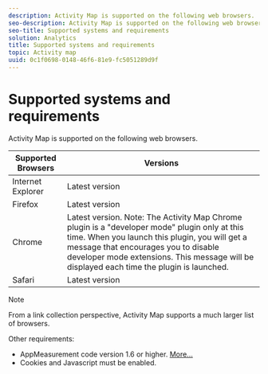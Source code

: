```yaml
---
description: Activity Map is supported on the following web browsers.
seo-description: Activity Map is supported on the following web browsers.
seo-title: Supported systems and requirements
solution: Analytics
title: Supported systems and requirements
topic: Activity map
uuid: 0c1f0698-0148-46f6-81e9-fc5051289d9f
---
```


# Supported systems and requirements

Activity Map is supported on the following web browsers.

| Supported Browsers | Versions |
|--- |--- |
|Internet Explorer|Latest version|
|Firefox|Latest version|
|Chrome|Latest version. Note:  The Activity Map Chrome plugin is a "developer mode" plugin only at this time. When you launch this plugin, you will get a message that encourages you to disable developer mode extensions. This message will be displayed each time the plugin is launched.|
|Safari|Latest version|

>[!NOTE]
>
>From a link collection perspective, Activity Map supports a much larger list of browsers.

Other requirements:

* AppMeasurement code version 1.6 or higher. [More...](/help/analyze/activity-map/activitymap-getting-started/activitymap-getting-started-admins/activitymap-enable.md) 
* Cookies and Javascript must be enabled.

